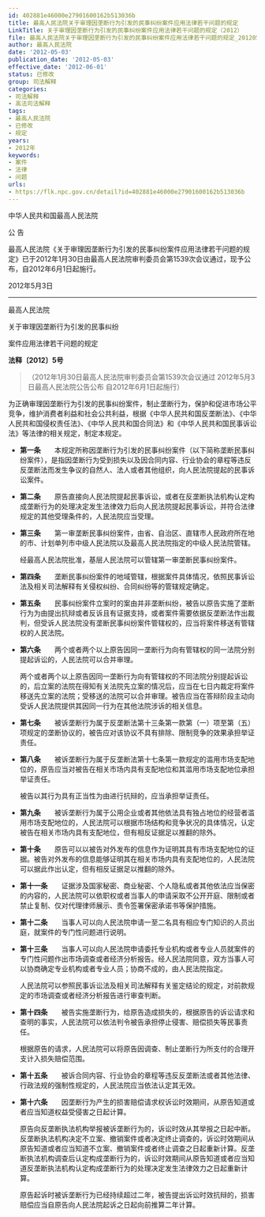 ```yaml
---
id: 402881e46000e27901600162b513036b
title: 最高人民法院关于审理因垄断行为引发的民事纠纷案件应用法律若干问题的规定
LinkTitle: 关于审理因垄断行为引发的民事纠纷案件应用法律若干问题的规定（2012）
file: 最高人民法院关于审理因垄断行为引发的民事纠纷案件应用法律若干问题的规定_20120503_402881e46000e27901600162b513036b.docx
author: 最高人民法院
date: '2012-05-03'
publication_date: '2012-05-03'
effective_date: '2012-06-01'
status: 已修改
group: 司法解释
categories:
- 司法解释
- 高法司法解释
tags:
- 最高人民法院
- 已修改
- 规定
years:
- 2012年
keywords:
- 案件
- 法律
- 问题
urls:
- https://flk.npc.gov.cn/detail?id=402881e46000e27901600162b513036b
---
```


中华人民共和国最高人民法院

公 告

最高人民法院《关于审理因垄断行为引发的民事纠纷案件应用法律若干问题的规定》已于2012年1月30日由最高人民法院审判委员会第1539次会议通过，现予公布，自2012年6月1日起施行。

2012年5月3日

---

最高人民法院

关于审理因垄断行为引发的民事纠纷

案件应用法律若干问题的规定

**法释〔2012〕5号**

> （2012年1月30日最高人民法院审判委员会第1539次会议通过 2012年5月3日最高人民法院公告公布 自2012年6月1日起施行）

为正确审理因垄断行为引发的民事纠纷案件，制止垄断行为，保护和促进市场公平竞争，维护消费者利益和社会公共利益，根据《中华人民共和国反垄断法》、《中华人民共和国侵权责任法》、《中华人民共和国合同法》和《中华人民共和国民事诉讼法》等法律的相关规定，制定本规定。

- **第一条**　　本规定所称因垄断行为引发的民事纠纷案件（以下简称垄断民事纠纷案件），是指因垄断行为受到损失以及因合同内容、行业协会的章程等违反反垄断法而发生争议的自然人、法人或者其他组织，向人民法院提起的民事诉讼案件。

- **第二条**　　原告直接向人民法院提起民事诉讼，或者在反垄断执法机构认定构成垄断行为的处理决定发生法律效力后向人民法院提起民事诉讼，并符合法律规定的其他受理条件的，人民法院应当受理。

- **第三条**　　第一审垄断民事纠纷案件，由省、自治区、直辖市人民政府所在地的市、计划单列市中级人民法院以及最高人民法院指定的中级人民法院管辖。

  经最高人民法院批准，基层人民法院可以管辖第一审垄断民事纠纷案件。

- **第四条**　　垄断民事纠纷案件的地域管辖，根据案件具体情况，依照民事诉讼法及相关司法解释有关侵权纠纷、合同纠纷等的管辖规定确定。

- **第五条**　　民事纠纷案件立案时的案由并非垄断纠纷，被告以原告实施了垄断行为为由提出抗辩或者反诉且有证据支持，或者案件需要依据反垄断法作出裁判，但受诉人民法院没有垄断民事纠纷案件管辖权的，应当将案件移送有管辖权的人民法院。

- **第六条**　　两个或者两个以上原告因同一垄断行为向有管辖权的同一法院分别提起诉讼的，人民法院可以合并审理。

  两个或者两个以上原告因同一垄断行为向有管辖权的不同法院分别提起诉讼的，后立案的法院在得知有关法院先立案的情况后，应当在七日内裁定将案件移送先立案的法院；受移送的法院可以合并审理。被告应当在答辩阶段主动向受诉人民法院提供其因同一行为在其他法院涉诉的相关信息。

- **第七条**　　被诉垄断行为属于反垄断法第十三条第一款第（一）项至第（五）项规定的垄断协议的，被告应对该协议不具有排除、限制竞争的效果承担举证责任。

- **第八条**　　被诉垄断行为属于反垄断法第十七条第一款规定的滥用市场支配地位的，原告应当对被告在相关市场内具有支配地位和其滥用市场支配地位承担举证责任。

  被告以其行为具有正当性为由进行抗辩的，应当承担举证责任。

- **第九条**　　被诉垄断行为属于公用企业或者其他依法具有独占地位的经营者滥用市场支配地位的，人民法院可以根据市场结构和竞争状况的具体情况，认定被告在相关市场内具有支配地位，但有相反证据足以推翻的除外。

- **第十条**　　原告可以以被告对外发布的信息作为证明其具有市场支配地位的证据。被告对外发布的信息能够证明其在相关市场内具有支配地位的，人民法院可以据此作出认定，但有相反证据足以推翻的除外。

- **第十一条**　　证据涉及国家秘密、商业秘密、个人隐私或者其他依法应当保密的内容的，人民法院可以依职权或者当事人的申请采取不公开开庭、限制或者禁止复制、仅对代理律师展示、责令签署保密承诺书等保护措施。

- **第十二条**　　当事人可以向人民法院申请一至二名具有相应专门知识的人员出庭，就案件的专门性问题进行说明。

- **第十三条**　　当事人可以向人民法院申请委托专业机构或者专业人员就案件的专门性问题作出市场调查或者经济分析报告。经人民法院同意，双方当事人可以协商确定专业机构或者专业人员；协商不成的，由人民法院指定。

  人民法院可以参照民事诉讼法及相关司法解释有关鉴定结论的规定，对前款规定的市场调查或者经济分析报告进行审查判断。

- **第十四条**　　被告实施垄断行为，给原告造成损失的，根据原告的诉讼请求和查明的事实，人民法院可以依法判令被告承担停止侵害、赔偿损失等民事责任。

  根据原告的请求，人民法院可以将原告因调查、制止垄断行为所支付的合理开支计入损失赔偿范围。

- **第十五条**　　被诉合同内容、行业协会的章程等违反反垄断法或者其他法律、行政法规的强制性规定的，人民法院应当依法认定其无效。

- **第十六条**　　因垄断行为产生的损害赔偿请求权诉讼时效期间，从原告知道或者应当知道权益受侵害之日起计算。

  原告向反垄断执法机构举报被诉垄断行为的，诉讼时效从其举报之日起中断。反垄断执法机构决定不立案、撤销案件或者决定终止调查的，诉讼时效期间从原告知道或者应当知道不立案、撤销案件或者终止调查之日起重新计算。反垄断执法机构调查后认定构成垄断行为的，诉讼时效期间从原告知道或者应当知道反垄断执法机构认定构成垄断行为的处理决定发生法律效力之日起重新计算。

  原告起诉时被诉垄断行为已经持续超过二年，被告提出诉讼时效抗辩的，损害赔偿应当自原告向人民法院起诉之日起向前推算二年计算。
